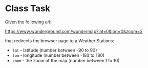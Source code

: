 # Class Task
Given the following url:    

https://www.wunderground.com/wundermap?lat=0&lon=0&zoom=3

that redirects the browser page to a Weather Stations:
* `lat` - latitude (number between -90 to 90) 
* `lon` - longitude (number between -180 to 180)
* `zoom` - the zoom of the map (number between 1 to 10)
